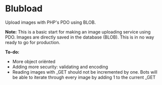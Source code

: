 Blubload
========

Upload images with PHP's PDO using BLOB.

**Note:** This is a basic start for making an image uploading service using PDO. Images are directly saved in the database (BLOB). This is in no way ready to go for production.

**To-do:**
- More object oriënted
- Adding more security: validating and encoding
- Reading images with _GET should not be incremented by one. Bots will be able to iterate through every image by adding 1 to the current _GET
